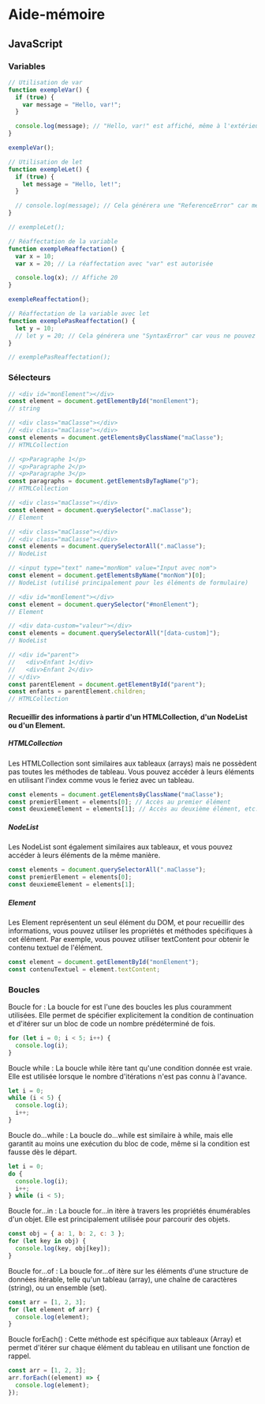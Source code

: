 # Aide-mémoire

## JavaScript

### Variables

```javascript
// Utilisation de var
function exempleVar() {
  if (true) {
    var message = "Hello, var!";
  }

  console.log(message); // "Hello, var!" est affiché, même à l'extérieur du bloc if
}

exempleVar();

// Utilisation de let
function exempleLet() {
  if (true) {
    let message = "Hello, let!";
  }

  // console.log(message); // Cela générera une "ReferenceError" car message n'est pas défini ici
}

// exempleLet();
```

```javascript
// Réaffectation de la variable
function exempleReaffectation() {
  var x = 10;
  var x = 20; // La réaffectation avec "var" est autorisée

  console.log(x); // Affiche 20
}

exempleReaffectation();

// Réaffectation de la variable avec let
function exemplePasReaffectation() {
  let y = 10;
  // let y = 20; // Cela générera une "SyntaxError" car vous ne pouvez pas réaffecter une variable "let" dans la même portée
}

// exemplePasReaffectation();
```

### Sélecteurs

```javascript
// <div id="monElement"></div>
const element = document.getElementById("monElement");
// string
```

```javascript
// <div class="maClasse"></div>
// <div class="maClasse"></div>
const elements = document.getElementsByClassName("maClasse");
// HTMLCollection
```

```javascript
// <p>Paragraphe 1</p>
// <p>Paragraphe 2</p>
// <p>Paragraphe 3</p>
const paragraphs = document.getElementsByTagName("p");
// HTMLCollection
```

```javascript
// <div class="maClasse"></div>
const element = document.querySelector(".maClasse");
// Element
```

```javascript
// <div class="maClasse"></div>
// <div class="maClasse"></div>
const elements = document.querySelectorAll(".maClasse");
// NodeList
```

```javascript
// <input type="text" name="monNom" value="Input avec nom">
const element = document.getElementsByName("monNom")[0];
// NodeList (utilisé principalement pour les éléments de formulaire)
```

```javascript
// <div id="monElement"></div>
const element = document.querySelector("#monElement");
// Element
```

```javascript
// <div data-custom="valeur"></div>
const elements = document.querySelectorAll("[data-custom]");
// NodeList
```

```javascript
// <div id="parent">
//   <div>Enfant 1</div>
//   <div>Enfant 2</div>
// </div>
const parentElement = document.getElementById("parent");
const enfants = parentElement.children;
// HTMLCollection
```

#### Recueillir des informations à partir d'un HTMLCollection, d'un NodeList ou d'un Element.

##### HTMLCollection
Les HTMLCollection sont similaires aux tableaux (arrays) mais ne possèdent pas toutes les méthodes de tableau. Vous pouvez accéder à leurs éléments en utilisant l'index comme vous le feriez avec un tableau.

```javascript
const elements = document.getElementsByClassName("maClasse");
const premierElement = elements[0]; // Accès au premier élément
const deuxiemeElement = elements[1]; // Accès au deuxième élément, etc.
```

##### NodeList
Les NodeList sont également similaires aux tableaux, et vous pouvez accéder à leurs éléments de la même manière.

```javascript
const elements = document.querySelectorAll(".maClasse");
const premierElement = elements[0];
const deuxiemeElement = elements[1];
```

##### Element
Les Element représentent un seul élément du DOM, et pour recueillir des informations, vous pouvez utiliser les propriétés et méthodes spécifiques à cet élément. Par exemple, vous pouvez utiliser textContent pour obtenir le contenu textuel de l'élément.

```javascript
const element = document.getElementById("monElement");
const contenuTextuel = element.textContent;
```


### Boucles

Boucle for : La boucle for est l'une des boucles les plus couramment utilisées. Elle permet de spécifier explicitement la condition de continuation et d'itérer sur un bloc de code un nombre prédéterminé de fois.

```javascript
for (let i = 0; i < 5; i++) {
  console.log(i);
}
```

Boucle while : La boucle while itère tant qu'une condition donnée est vraie. Elle est utilisée lorsque le nombre d'itérations n'est pas connu à l'avance.

```javascript
let i = 0;
while (i < 5) {
  console.log(i);
  i++;
}
```

Boucle do...while : La boucle do...while est similaire à while, mais elle garantit au moins une exécution du bloc de code, même si la condition est fausse dès le départ.

```javascript
let i = 0;
do {
  console.log(i);
  i++;
} while (i < 5);
```

Boucle for...in : La boucle for...in itère à travers les propriétés énumérables d'un objet. Elle est principalement utilisée pour parcourir des objets.

```javascript
const obj = { a: 1, b: 2, c: 3 };
for (let key in obj) {
  console.log(key, obj[key]);
}
```

Boucle for...of : La boucle for...of itère sur les éléments d'une structure de données itérable, telle qu'un tableau (array), une chaîne de caractères (string), ou un ensemble (set).

```javascript
const arr = [1, 2, 3];
for (let element of arr) {
  console.log(element);
}
```

Boucle forEach() : Cette méthode est spécifique aux tableaux (Array) et permet d'itérer sur chaque élément du tableau en utilisant une fonction de rappel.

```javascript
const arr = [1, 2, 3];
arr.forEach((element) => {
  console.log(element);
});
```
